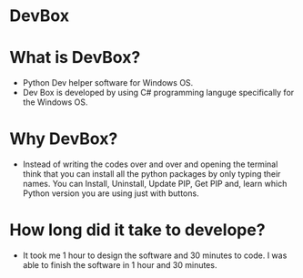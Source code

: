 # DevBox
# What is DevBox?
* Python Dev helper software for Windows OS. 
* Dev Box is developed by using C# programming languge specifically for the Windows OS.
#
# Why DevBox?
* Instead of writing the codes over and over and opening the terminal think that you can install all the python packages by only typing their names. You can Install, Uninstall, Update PIP, Get PIP and, learn which Python version you are using just with buttons.
#
# How long did it take to develope?
* It took me 1 hour to design the software and 30 minutes to code. I was able to finish the software in 1 hour and 30 minutes.
